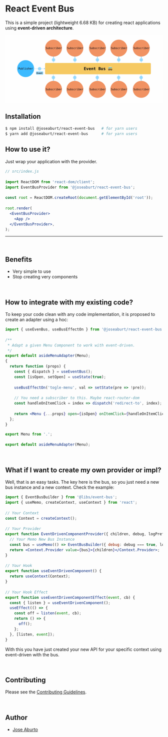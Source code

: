 # React Event Bus

This is a simple project (lightweight 6.68 KB) for creating react applications using **event-driven architecture**.

![Bus Image](https://raw.githubusercontent.com/PinoFlores/react-event-bus/master/docs/bus.png)

## Installation

```bash
$ npm install @joseaburt/react-event-bus   # for yarn users
$ yarn add @joseaburt/react-event-bus      # for yarn users
```

## How to use it?

Just wrap your application with the provider.

```jsx
// src/index.js

import ReactDOM from 'react-dom/client';
import EventBusProvider from '@joseaburt/react-event-bus';

const root = ReactDOM.createRoot(document.getElementById('root'));

root.render(
  <EventBusProvider>
    <App />
  </EventBusProvider>,
);
```

---

<br >

## Benefits

- Very simple to use
- Stop creating very components

<br >

## How to integrate with my existing code?

To keep your code clean with any code implementation, it is proposed to create an adapter using a hoc:

```jsx
import { useEvenBus, useBusEffectOn } from '@joseaburt/react-event-bus';

/**
 * Adapt a given Menu Component to work with event-driven.
 */
export default asideMenuAdapter(Menu);
{
  return function (props) {
    const { dispatch } = useEventBus();
    const [isOpen, setOpen] = useState(true);

    useBusEffectOn('togle-menu', val => setState(pre => !pre));

    // You need a subscriber to this. Maybe react-router-dom
    const handleOnItemClick = index => dispatch('redirect-to', index);

    return <Menu {...props} open={isOpen} onItemClick={handleOnItemClick} />;
  };
}
```

```jsx
export Menu from '.';

export default asideMenuAdapter(Menu);
```

<br >

## What if I want to create my own provider or impl?

Well, that is an easy tasks. The key here is the bus, so you just need a new
bus instance and a new context. Check the example:

```jsx
import { EventBusBuilder } from '@libs/event-bus';
import { useMemo, createContext, useContext } from 'react';

// Your Context
const Context = createContext();

// Your Provider
export function EventDrivenComponentProvider({ children, debug, logPrefix }) {
  // Your Memo New Bus Instance
  const bus = useMemo(() => EventBusBuilder({ debug: debug === true, logPrefix }), []);
  return <Context.Provider value={bus}>{children}</Context.Provider>;
}

// Your Hook
export function useEventDrivenComponent() {
  return useContext(Context);
}

// Your Hook Effect
export function useEventDrivenComponentEffect(event, cb) {
  const { listen } = useEventDrivenComponent();
  useEffect(() => {
    const off = listen(event, cb);
    return () => {
      off();
    };
  }, [listen, event]);
}
```

With this you have just created your new API for your specific context using event-driven with the bus.

<br >

## Contributing

Please see the [Contributing Guidelines](./CONTRIBUTING.md).

<br >

## Author

- [Jose Aburto](https://www.linkedin.com/in/jose-aburto/)
